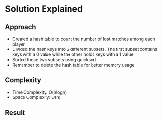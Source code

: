 # Solution Explained

## Approach
- Created a hash table to count the number of lost matches among each player
- Divided the hash keys into 2 different subsets. The first subset contains keys with a 0 value while the other holds keys with a 1 value
- Sorted these two subsets using quicksort
- Remember to delete the hash table for better memory usage

## Complexity
- Time Complexity: O(nlogn)
- Space Complexity: O(n)

## Result


